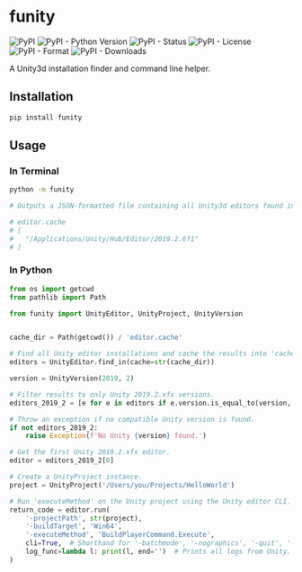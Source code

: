 # funity

![PyPI](https://img.shields.io/pypi/v/funity)
![PyPI - Python Version](https://img.shields.io/pypi/pyversions/funity)
![PyPI - Status](https://img.shields.io/pypi/status/funity)
![PyPI - License](https://img.shields.io/pypi/l/funity)
![PyPI - Format](https://img.shields.io/pypi/format/funity)
![PyPI - Downloads](https://img.shields.io/pypi/dm/funity)

A Unity3d installation finder and command line helper.

## Installation

```sh
pip install funity
```

## Usage

### In Terminal

```sh
python -m funity

# Outputs a JSON-formatted file containing all Unity3d editors found in the current working directory.

# editor.cache
# [
#   "/Applications/Unity/Hub/Editor/2019.2.6f1"
# ]
```

### In Python

```python
from os import getcwd
from pathlib import Path

from funity import UnityEditor, UnityProject, UnityVersion


cache_dir = Path(getcwd()) / 'editor.cache'

# Find all Unity editor installations and cache the results into 'cache_dir'.
editors = UnityEditor.find_in(cache=str(cache_dir))

version = UnityVersion(2019, 2)

# Filter results to only Unity 2019.2.xfx versions.
editors_2019_2 = [e for e in editors if e.version.is_equal_to(version, fuzzy=True)]

# Throw an exception if no compatible Unity version is found.
if not editors_2019_2:
    raise Exception(f'No Unity {version} found.')

# Get the first Unity 2019.2.xfx editor.
editor = editors_2019_2[0]

# Create a UnityProject instance.
project = UnityProject('/Users/you/Projects/HelloWorld')

# Run 'executeMethod' on the Unity project using the Unity editor CLI.
return_code = editor.run(
    '-projectPath', str(project),
    '-buildTarget', 'Win64',
    '-executeMethod', 'BuildPlayerCommand.Execute',
    cli=True,  # Shorthand for '-batchmode', '-nographics', '-quit', '-silent-crashes'.
    log_func=lambda l: print(l, end='')  # Prints all logs from Unity.
)
```